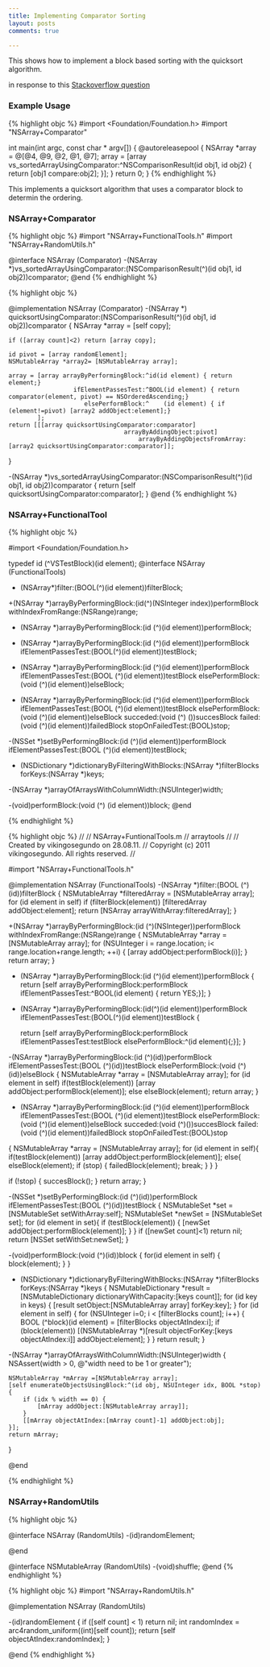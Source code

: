 ```yaml
---
title: Implementing Comparator Sorting
layout: posts
comments: true

---
```



This shows how to implement a block based sorting with the quicksort algorithm.

in response to this [Stackoverflow question][1]


[1]: http://stackoverflow.com/questions/28348022/how-is-the-sortedarrayusingcomparator-method-written-in-objective-c/28349545#28349545



### Example Usage
{% highlight objc %}
#import <Foundation/Foundation.h>
#import "NSArray+Comparator"

int main(int argc, const char * argv[]) {
    @autoreleasepool {
        NSArray *array = @[@4, @9, @2, @1, @7];
        array = [array vs_sortedArrayUsingComparator:^NSComparisonResult(id obj1, id obj2)
        {
            return  [obj1 compare:obj2];
        }];
    }
    return 0;
}
{% endhighlight %}

<!--break-->

This implements a quicksort algorithm that uses a comparator block to determin the ordering.

### NSArray+Comparator

{% highlight objc %}
#import "NSArray+FunctionalTools.h"
#import "NSArray+RandomUtils.h"

@interface NSArray (Comparator)
-(NSArray *)vs_sortedArrayUsingComparator:(NSComparisonResult(^)(id obj1, id obj2))comparator;
@end
{% endhighlight %}

{% highlight objc %}

@implementation NSArray (Comparator)
-(NSArray *) quicksortUsingComparator:(NSComparisonResult(^)(id obj1, id obj2))comparator
{
    NSArray *array = [self copy];

    if ([array count]<2) return [array copy];

    id pivot = [array randomElement];
    NSMutableArray *array2= [NSMutableArray array];

    array = [array arrayByPerformingBlock:^id(id element) { return element;}
                      ifElementPassesTest:^BOOL(id element) { return comparator(element, pivot) == NSOrderedAscending;}
                         elsePerformBlock:^    (id element) { if (element!=pivot) [array2 addObject:element];}
            ];
    return [[[array quicksortUsingComparator:comparator]
                                    arrayByAddingObject:pivot]
                                        arrayByAddingObjectsFromArray:[array2 quicksortUsingComparator:comparator]];
}

-(NSArray *)vs_sortedArrayUsingComparator:(NSComparisonResult(^)(id obj1, id obj2))comparator
{
    return [self quicksortUsingComparator:comparator];
}
@end
{% endhighlight %}


### NSArray+FunctionalTool

{% highlight objc %}

#import <Foundation/Foundation.h>

typedef id (^VSTestBlock)(id element);
@interface NSArray (FunctionalTools)
- (NSArray*)filter:(BOOL(^)(id element))filterBlock;

+(NSArray *)arrayByPerformingBlock:(id(^)(NSInteger index))performBlock
                withIndexFromRange:(NSRange)range;

- (NSArray *)arrayByPerformingBlock:(id  (^)(id element))performBlock;

- (NSArray *)arrayByPerformingBlock:(id  (^)(id element))performBlock
                ifElementPassesTest:(BOOL(^)(id element))testBlock;

- (NSArray *)arrayByPerformingBlock:(id   (^)(id element))performBlock
                ifElementPassesTest:(BOOL (^)(id element))testBlock
                   elsePerformBlock:(void (^)(id element))elseBlock;

- (NSArray *)arrayByPerformingBlock:(id   (^)(id element))performBlock
                ifElementPassesTest:(BOOL (^)(id element))testBlock
                   elsePerformBlock:(void (^)(id element))elseBlock
                           succeded:(void (^) ())succesBlock
                             failed:(void (^)(id element))failedBlock
                   stopOnFailedTest:(BOOL)stop;


-(NSSet *)setByPerformingBlock:(id  (^)(id element))performBlock
           ifElementPassesTest:(BOOL (^)(id element))testBlock;

- (NSDictionary *)dictionaryByFilteringWithBlocks:(NSArray *)filterBlocks forKeys:(NSArray *)keys;

-(NSArray *)arrayOfArraysWithColumnWidth:(NSUInteger)width;


-(void)performBlock:(void (^) (id element))block;
@end


{% endhighlight %}


{% highlight objc %}
//
//  NSArray+FuntionalTools.m
//  arraytools
//
//  Created by vikingosegundo on 28.08.11.
//  Copyright (c) 2011 vikingosegundo. All rights reserved.
//

#import "NSArray+FunctionalTools.h"

@implementation NSArray (FunctionalTools)
-(NSArray *)filter:(BOOL (^)(id))filterBlock
{
  NSMutableArray *filteredArray = [NSMutableArray array];
  for (id element in self)
    if (filterBlock(element))
      [filteredArray addObject:element];
  return [NSArray arrayWithArray:filteredArray];
}

+(NSArray *)arrayByPerformingBlock:(id (^)(NSInteger))performBlock
                withIndexFromRange:(NSRange)range
{
  NSMutableArray *array = [NSMutableArray array];
  for (NSUInteger i = range.location; i< range.location+range.length; ++i) {
    [array addObject:performBlock(i)];
  }
  return array;
}


- (NSArray *)arrayByPerformingBlock:(id (^)(id element))performBlock
{
  return [self arrayByPerformingBlock:performBlock
          ifElementPassesTest:^BOOL(id element) { return  YES;}];
}


- (NSArray *)arrayByPerformingBlock:(id(^)(id element))performBlock
                ifElementPassesTest:(BOOL(^)(id element))testBlock
{

  return [self arrayByPerformingBlock:performBlock
                  ifElementPassesTest:testBlock
                     elsePerformBlock:^(id element){;}];
}


-(NSArray *)arrayByPerformingBlock:(id (^)(id))performBlock
               ifElementPassesTest:(BOOL (^)(id))testBlock
                  elsePerformBlock:(void (^)(id))elseBlock
{
  NSMutableArray *array = [NSMutableArray array];
  for (id element in self)
    if(testBlock(element))
      [array addObject:performBlock(element)];
    else
      elseBlock(element);
  return array;
}


- (NSArray *)arrayByPerformingBlock:(id   (^)(id element))performBlock
                ifElementPassesTest:(BOOL (^)(id element))testBlock
                   elsePerformBlock:(void (^)(id element))elseBlock
                           succeded:(void (^)())succesBlock
                             failed:(void (^)(id element))failedBlock
                   stopOnFailedTest:(BOOL)stop

{
  NSMutableArray *array = [NSMutableArray array];
  for (id element in self){
    if(testBlock(element))
      [array addObject:performBlock(element)];
    else{
      elseBlock(element);
      if (stop) {
        failedBlock(element);
        break;
      }
    }
  }

  if (!stop) {
    succesBlock();
  }
    return array;
}

-(NSSet *)setByPerformingBlock:(id   (^)(id))performBlock
           ifElementPassesTest:(BOOL (^)(id))testBlock
{
    NSMutableSet *set = [NSMutableSet setWithArray:self];
    NSMutableSet *newSet = [NSMutableSet set];
    for (id element in set){
        if (testBlock(element)) {
            [newSet addObject:performBlock(element)];
        }
    }
    if ([newSet count]<1)
        return nil;
    return [NSSet setWithSet:newSet];
}

-(void)performBlock:(void (^)(id))block
{
  for(id element in self) {
    block(element);
  }
}


- (NSDictionary *)dictionaryByFilteringWithBlocks:(NSArray *)filterBlocks forKeys:(NSArray *)keys
{
  NSMutableDictionary *result = [NSMutableDictionary dictionaryWithCapacity:[keys count]];
  for (id key  in keys) {
    [result setObject:[NSMutableArray array] forKey:key];
  }
  for (id element in self) {
    for (NSUInteger i=0; i < [filterBlocks count]; i++) {
      BOOL (^block)(id element)  = [filterBlocks objectAtIndex:i];
      if (block(element))
        [(NSMutableArray *)[result objectForKey:[keys objectAtIndex:i]] addObject:element];
    }
  }
  return result;
}


-(NSArray *)arrayOfArraysWithColumnWidth:(NSUInteger)width
{
    NSAssert(width > 0, @"width need to be 1 or greater");

    NSMutableArray *mArray =[NSMutableArray array];
    [self enumerateObjectsUsingBlock:^(id obj, NSUInteger idx, BOOL *stop) {
        if (idx % width == 0) {
            [mArray addObject:[NSMutableArray array]];
        }
        [[mArray objectAtIndex:[mArray count]-1] addObject:obj];
    }];
    return mArray;
}


@end

{% endhighlight %}




### NSArray+RandomUtils

{% highlight objc %}

@interface NSArray (RandomUtils)
-(id)randomElement;

@end

@interface NSMutableArray (RandomUtils)
-(void)shuffle;
@end
{% endhighlight %}


{% highlight objc %}
#import "NSArray+RandomUtils.h"

@implementation NSArray (RandomUtils)

-(id)randomElement
{
  if ([self count] < 1) return nil;
  int randomIndex = arc4random_uniform((int)[self count]);
  return [self objectAtIndex:randomIndex];
}

@end
{% endhighlight %}
